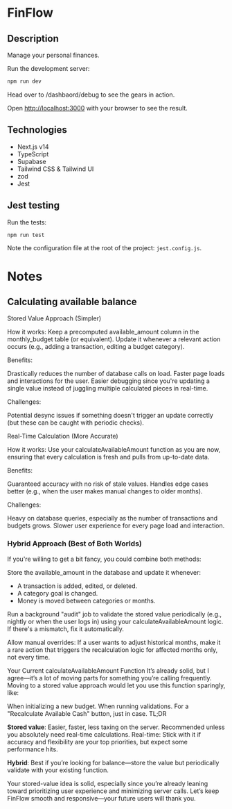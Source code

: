 # FinFlow

## Description

Manage your personal finances.

Run the development server:

```bash
npm run dev
```

Head over to /dashbaord/debug to see the gears in action.

Open [http://localhost:3000](http://localhost:3000) with your browser to see the result.

## Technologies

- Next.js v14
- TypeScript
- Supabase
- Tailwind CSS & Tailwind UI
- zod
- Jest

## Jest testing

Run the tests:

```bash
npm run test
```

Note the configuration file at the root of the project: `jest.config.js`.

# Notes

## Calculating available balance

Stored Value Approach (Simpler)

How it works: Keep a precomputed available_amount column in the monthly_budget table (or equivalent). Update it whenever a relevant action occurs (e.g., adding a transaction, editing a budget category).

Benefits:

Drastically reduces the number of database calls on load.
Faster page loads and interactions for the user.
Easier debugging since you're updating a single value instead of juggling multiple calculated pieces in real-time.

Challenges:

Potential desync issues if something doesn't trigger an update correctly (but these can be caught with periodic checks).

Real-Time Calculation (More Accurate)

How it works: Use your calculateAvailableAmount function as you are now, ensuring that every calculation is fresh and pulls from up-to-date data.

Benefits:

Guaranteed accuracy with no risk of stale values.
Handles edge cases better (e.g., when the user makes manual changes to older months).

Challenges:

Heavy on database queries, especially as the number of transactions and budgets grows.
Slower user experience for every page load and interaction.

### Hybrid Approach (Best of Both Worlds)

If you're willing to get a bit fancy, you could combine both methods:

Store the available_amount in the database and update it whenever:

- A transaction is added, edited, or deleted.
- A category goal is changed.
- Money is moved between categories or months.

Run a background "audit" job to validate the stored value periodically (e.g., nightly or when the user logs in) using your calculateAvailableAmount logic. If there's a mismatch, fix it automatically.

Allow manual overrides: If a user wants to adjust historical months, make it a rare action that triggers the recalculation logic for affected months only, not every time.

Your Current calculateAvailableAmount Function
It’s already solid, but I agree—it’s a lot of moving parts for something you’re calling frequently. Moving to a stored value approach would let you use this function sparingly, like:

When initializing a new budget.
When running validations.
For a "Recalculate Available Cash" button, just in case.
TL;DR

**Stored value**: Easier, faster, less taxing on the server. Recommended unless you absolutely need real-time calculations.
Real-time: Stick with it if accuracy and flexibility are your top priorities, but expect some performance hits.

**Hybrid**: Best if you’re looking for balance—store the value but periodically validate with your existing function.

Your stored-value idea is solid, especially since you’re already leaning toward prioritizing user experience and minimizing server calls. Let’s keep FinFlow smooth and responsive—your future users will thank you.
